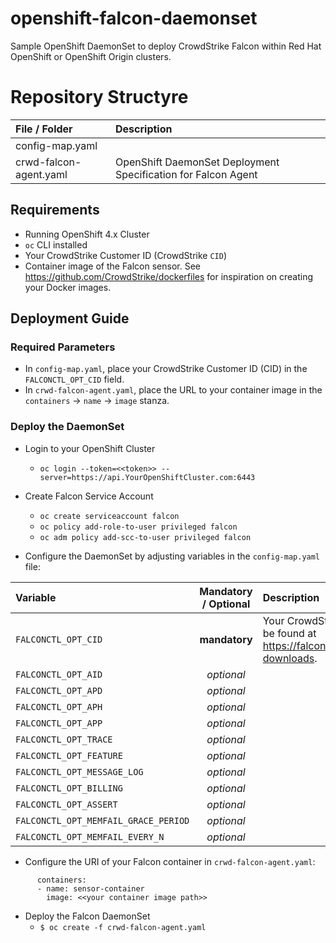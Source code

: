 # openshift-falcon-daemonset
Sample OpenShift DaemonSet to deploy CrowdStrike Falcon within Red Hat OpenShift or OpenShift Origin clusters.

# Repository Structyre
| File / Folder | Description |
|:--------------|:------------|
| config-map.yaml | |
| crwd-falcon-agent.yaml | OpenShift DaemonSet Deployment Specification for Falcon Agent |

## Requirements
* Running OpenShift 4.x Cluster
* ``oc`` CLI installed
* Your CrowdStrike Customer ID (CrowdStrike ``CID``)
* Container image of the Falcon sensor. See https://github.com/CrowdStrike/dockerfiles for inspiration on creating your Docker images.


## Deployment Guide

### Required Parameters
* In ``config-map.yaml``, place your CrowdStrike Customer ID (CID) in the ``FALCONCTL_OPT_CID`` field.
* In ``crwd-falcon-agent.yaml``, place the URL to your container image in the ``containers`` -> ``name`` -> ``image`` stanza.

### Deploy the DaemonSet

* Login to your OpenShift Cluster
  * ``oc login --token=<<token>> --server=https://api.YourOpenShiftCluster.com:6443``

* Create Falcon Service Account
  * ``oc create serviceaccount falcon``
  * ``oc policy add-role-to-user privileged falcon``
  * ``oc adm policy add-scc-to-user privileged falcon``

* Configure the DaemonSet by adjusting variables in the ``config-map.yaml`` file:

| Variable | Mandatory / Optional | Description |
|:---------|:--------------------:|:------------|
| ``FALCONCTL_OPT_CID`` | **mandatory** | Your CrowdStrike Customer ID (``CID``). This can be found at https://falcon.crowdstrike.com/hosts/sensor-downloads. |
| ``FALCONCTL_OPT_AID`` | *optional* | |
| ``FALCONCTL_OPT_APD`` | *optional* | |
| ``FALCONCTL_OPT_APH`` | *optional* | |
| ``FALCONCTL_OPT_APP`` | *optional* | |
| ``FALCONCTL_OPT_TRACE`` | *optional* | |
| ``FALCONCTL_OPT_FEATURE`` | *optional* | |
| ``FALCONCTL_OPT_MESSAGE_LOG`` | *optional* | |
| ``FALCONCTL_OPT_BILLING`` | *optional* | |
| ``FALCONCTL_OPT_ASSERT`` | *optional* | |
| ``FALCONCTL_OPT_MEMFAIL_GRACE_PERIOD`` | *optional* | |
| ``FALCONCTL_OPT_MEMFAIL_EVERY_N`` | *optional* | |

* Configure the URI of your Falcon container in ``crwd-falcon-agent.yaml``:
`````
      containers:
      - name: sensor-container
        image: <<your container image path>>
`````
* Deploy the Falcon DaemonSet
  * ``$ oc create -f crwd-falcon-agent.yaml``